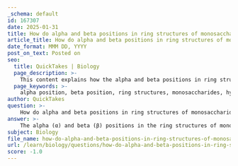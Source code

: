 ```yaml
---
_schema: default
id: 167307
date: 2025-01-31
title: How do alpha and beta positions in ring structures of monosaccharides affect their properties?
article_title: How do alpha and beta positions in ring structures of monosaccharides affect their properties?
date_format: MMM DD, YYYY
post_on_text: Posted on
seo:
  title: QuickTakes | Biology
  page_description: >-
    This content explains how the alpha and beta positions in ring structures of monosaccharides affect their properties, glycosidic linkages, and roles in biological systems.
  page_keywords: >-
    alpha position, beta position, ring structures, monosaccharides, hydroxyl group, anomeric carbon, glycosidic linkages, alpha-glucose, beta-glucose, starch, glycogen, cellulose, energy storage, structural integrity, biological functions
author: QuickTakes
question: >-
    How do alpha and beta positions in ring structures of monosaccharides affect their properties?
answer: >-
    The alpha (α) and beta (β) positions in the ring structures of monosaccharides significantly influence their properties and functions due to the orientation of the hydroxyl group (-OH) on the anomeric carbon (C1).\n\n1. **Alpha (α) Form**: In the α configuration, the hydroxyl group on the anomeric carbon is oriented downwards, below the plane of the ring. This orientation leads to the formation of alpha glycosidic linkages when these monosaccharides polymerize. For example, in alpha-glucose, the -OH group is positioned opposite to the CH2OH group on C5. The resulting polysaccharides, such as starch and glycogen, adopt coiled structures that are suitable for energy storage. These helical formations allow for compact packing, making them efficient for storing glucose.\n\n2. **Beta (β) Form**: In the β configuration, the hydroxyl group on the anomeric carbon is oriented upwards, above the plane of the ring. This configuration is seen in beta-glucose, where the -OH group is aligned with the CH2OH group on C5. The beta glycosidic linkages formed from beta monosaccharides lead to straight-chain structures, as exemplified by cellulose. Cellulose provides structural support in plant cell walls due to its rigid, linear arrangement, which allows for strong hydrogen bonding between adjacent chains.\n\n### Summary of Effects:\n- **Glycosidic Linkages**: The orientation of the hydroxyl group determines whether alpha or beta glycosidic bonds are formed, which in turn affects the structure of the resulting polysaccharides.\n- **Structural Properties**: Alpha-linked polysaccharides (e.g., starch, glycogen) are typically helical and serve as energy reserves, while beta-linked polysaccharides (e.g., cellulose) are linear and provide structural integrity.\n- **Biological Functions**: The distinct properties of these carbohydrates influence their roles in biological systems, such as energy storage versus structural support.\n\nIn conclusion, the difference in the orientation of the hydroxyl group in the ring structures of monosaccharides is crucial for determining the type of glycosidic bond formed, which directly impacts the properties and functions of the resulting carbohydrates.
subject: Biology
file_name: how-do-alpha-and-beta-positions-in-ring-structures-of-monosaccharides-affect-their-properties.md
url: /learn/biology/questions/how-do-alpha-and-beta-positions-in-ring-structures-of-monosaccharides-affect-their-properties
score: -1.0
---
```


&nbsp;
